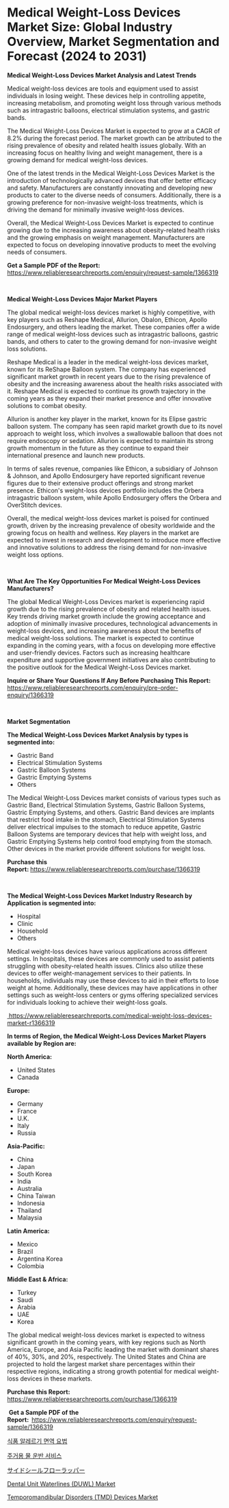 <p><h1>Medical Weight-Loss Devices Market Size: Global Industry Overview, Market Segmentation and Forecast (2024 to 2031)</h1></p><p><strong>Medical Weight-Loss Devices Market Analysis and Latest Trends</strong></p>
<p><p>Medical weight-loss devices are tools and equipment used to assist individuals in losing weight. These devices help in controlling appetite, increasing metabolism, and promoting weight loss through various methods such as intragastric balloons, electrical stimulation systems, and gastric bands.</p><p>The Medical Weight-Loss Devices Market is expected to grow at a CAGR of 8.2% during the forecast period. The market growth can be attributed to the rising prevalence of obesity and related health issues globally. With an increasing focus on healthy living and weight management, there is a growing demand for medical weight-loss devices.</p><p>One of the latest trends in the Medical Weight-Loss Devices Market is the introduction of technologically advanced devices that offer better efficacy and safety. Manufacturers are constantly innovating and developing new products to cater to the diverse needs of consumers. Additionally, there is a growing preference for non-invasive weight-loss treatments, which is driving the demand for minimally invasive weight-loss devices.</p><p>Overall, the Medical Weight-Loss Devices Market is expected to continue growing due to the increasing awareness about obesity-related health risks and the growing emphasis on weight management. Manufacturers are expected to focus on developing innovative products to meet the evolving needs of consumers.</p></p>
<p><strong>Get a Sample PDF of the Report:&nbsp;</strong> <a href="https://www.reliableresearchreports.com/enquiry/request-sample/1366319">https://www.reliableresearchreports.com/enquiry/request-sample/1366319</a></p>
<p>&nbsp;</p>
<p><strong>Medical Weight-Loss Devices Major Market Players</strong></p>
<p><p>The global medical weight-loss devices market is highly competitive, with key players such as Reshape Medical, Allurion, Obalon, Ethicon, Apollo Endosurgery, and others leading the market. These companies offer a wide range of medical weight-loss devices such as intragastric balloons, gastric bands, and others to cater to the growing demand for non-invasive weight loss solutions.</p><p>Reshape Medical is a leader in the medical weight-loss devices market, known for its ReShape Balloon system. The company has experienced significant market growth in recent years due to the rising prevalence of obesity and the increasing awareness about the health risks associated with it. Reshape Medical is expected to continue its growth trajectory in the coming years as they expand their market presence and offer innovative solutions to combat obesity.</p><p>Allurion is another key player in the market, known for its Elipse gastric balloon system. The company has seen rapid market growth due to its novel approach to weight loss, which involves a swallowable balloon that does not require endoscopy or sedation. Allurion is expected to maintain its strong growth momentum in the future as they continue to expand their international presence and launch new products.</p><p>In terms of sales revenue, companies like Ethicon, a subsidiary of Johnson & Johnson, and Apollo Endosurgery have reported significant revenue figures due to their extensive product offerings and strong market presence. Ethicon's weight-loss devices portfolio includes the Orbera intragastric balloon system, while Apollo Endosurgery offers the Orbera and OverStitch devices.</p><p>Overall, the medical weight-loss devices market is poised for continued growth, driven by the increasing prevalence of obesity worldwide and the growing focus on health and wellness. Key players in the market are expected to invest in research and development to introduce more effective and innovative solutions to address the rising demand for non-invasive weight loss options.</p></p>
<p>&nbsp;</p>
<p><strong>What Are The Key Opportunities For Medical Weight-Loss Devices Manufacturers?</strong></p>
<p><p>The global Medical Weight-Loss Devices market is experiencing rapid growth due to the rising prevalence of obesity and related health issues. Key trends driving market growth include the growing acceptance and adoption of minimally invasive procedures, technological advancements in weight-loss devices, and increasing awareness about the benefits of medical weight-loss solutions. The market is expected to continue expanding in the coming years, with a focus on developing more effective and user-friendly devices. Factors such as increasing healthcare expenditure and supportive government initiatives are also contributing to the positive outlook for the Medical Weight-Loss Devices market.</p></p>
<p><strong>Inquire or Share Your Questions If Any Before Purchasing This Report:</strong> <a href="https://www.reliableresearchreports.com/enquiry/pre-order-enquiry/1366319">https://www.reliableresearchreports.com/enquiry/pre-order-enquiry/1366319</a></p>
<p>&nbsp;</p>
<p><strong>Market Segmentation</strong></p>
<p><strong>The Medical Weight-Loss Devices Market Analysis by types is segmented into:</strong></p>
<p><ul><li>Gastric Band</li><li>Electrical Stimulation Systems</li><li>Gastric Balloon Systems</li><li>Gastric Emptying Systems</li><li>Others</li></ul></p>
<p><p>The Medical Weight-Loss Devices market consists of various types such as Gastric Band, Electrical Stimulation Systems, Gastric Balloon Systems, Gastric Emptying Systems, and others. Gastric Band devices are implants that restrict food intake in the stomach, Electrical Stimulation Systems deliver electrical impulses to the stomach to reduce appetite, Gastric Balloon Systems are temporary devices that help with weight loss, and Gastric Emptying Systems help control food emptying from the stomach. Other devices in the market provide different solutions for weight loss.</p></p>
<p><strong>Purchase this Report:&nbsp;</strong><a href="https://www.reliableresearchreports.com/purchase/1366319">https://www.reliableresearchreports.com/purchase/1366319</a></p>
<p>&nbsp;</p>
<p><strong>The Medical Weight-Loss Devices Market Industry Research by Application is segmented into:</strong></p>
<p><ul><li>Hospital</li><li>Clinic</li><li>Household</li><li>Others</li></ul></p>
<p><p>Medical weight-loss devices have various applications across different settings. In hospitals, these devices are commonly used to assist patients struggling with obesity-related health issues. Clinics also utilize these devices to offer weight-management services to their patients. In households, individuals may use these devices to aid in their efforts to lose weight at home. Additionally, these devices may have applications in other settings such as weight-loss centers or gyms offering specialized services for individuals looking to achieve their weight-loss goals.</p></p>
<p><a href="https://www.reliableresearchreports.com/medical-weight-loss-devices-market-r1366319">&nbsp;https://www.reliableresearchreports.com/medical-weight-loss-devices-market-r1366319</a></p>
<p><strong>In terms of Region, the Medical Weight-Loss Devices Market Players available by Region are:</strong></p>
<p>
    <p> <strong> North America: </strong>
        <ul>
            <li>United States</li>
            <li>Canada</li>
        </ul>
        </p> 
    <p> <strong> Europe: </strong>
        <ul>
            <li>Germany</li>
            <li>France</li>
            <li>U.K.</li>
            <li>Italy</li>
            <li>Russia</li>
        </ul>
        </p> 
    <p> <strong> Asia-Pacific: </strong>
        <ul>
            <li>China</li>
            <li>Japan</li>
            <li>South Korea</li>
            <li>India</li>
            <li>Australia</li>
            <li>China Taiwan</li>
            <li>Indonesia</li>
            <li>Thailand</li>
            <li>Malaysia</li>
        </ul>
        </p> 
    <p> <strong> Latin America: </strong>
        <ul>
            <li>Mexico</li>
            <li>Brazil</li>
            <li>Argentina Korea</li>
            <li>Colombia</li>
        </ul>
        </p> 
    <p> <strong> Middle East & Africa: </strong>
        <ul>
            <li>Turkey</li>
            <li>Saudi</li>
            <li>Arabia</li>
            <li>UAE</li>
            <li>Korea</li>
        </ul>
    </p>
    </p>
<p><p>The global medical weight-loss devices market is expected to witness significant growth in the coming years, with key regions such as North America, Europe, and Asia Pacific leading the market with dominant shares of 40%, 30%, and 20%, respectively. The United States and China are projected to hold the largest market share percentages within their respective regions, indicating a strong growth potential for medical weight-loss devices in these markets.</p></p>
<p><strong>Purchase this Report: </strong><a href="https://www.reliableresearchreports.com/purchase/1366319">https://www.reliableresearchreports.com/purchase/1366319</a></p>
<p>&nbsp;<strong>Get a Sample PDF of the Report:&nbsp;&nbsp;</strong><a href="https://www.reliableresearchreports.com/enquiry/request-sample/1366319">https://www.reliableresearchreports.com/enquiry/request-sample/1366319</a></p>
<p><strong></strong></p>
<p><p><a href="https://github.com/nhaiquang84/Market-Research-Report-List-1/blob/main/263010282531.md">식품 알레르기 면역 요법</a></p><p><a href="https://github.com/gambitz1998/Market-Research-Report-List-1/blob/main/946434482530.md">주거용 물 운반 서비스</a></p><p><a href="https://github.com/AbigaleHuel/Market-Research-Report-List-1/blob/main/832765389933.md">サイドシールフローラッパー</a></p><p><a href="https://github.com/Hazelklievgspy6vdcsmu106w/Market-Research-Report-List-2/blob/main/dental-unit-waterlines-duwl-market.md">Dental Unit Waterlines (DUWL) Market</a></p><p><a href="https://github.com/GageWest1962/Market-Research-Report-List-1/blob/main/temporomandibular-disorders-tmd-devices-market.md">Temporomandibular Disorders (TMD) Devices Market</a></p></p>
